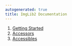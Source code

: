 ```yaml
---
autogenerated: true
title: ImgLib2 Documentation
---
```


1.  [ Getting Started](/imglib2/getting-started)
2.  [ Accessors](/imglib2/accessors)
3.  [ Accessibles](/imglib2/accessibles)
